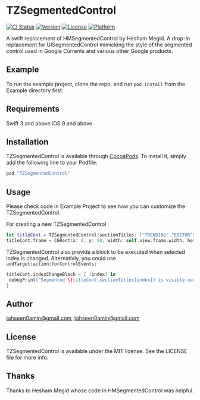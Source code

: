 # TZSegmentedControl 
[![CI Status](http://img.shields.io/travis/tahseen0amin@gmail.com/TZSegmentedControl.svg?style=flat)](https://travis-ci.org/tahseen0amin@gmail.com/TZSegmentedControl)
[![Version](https://img.shields.io/cocoapods/v/TZSegmentedControl.svg?style=flat)](http://cocoapods.org/pods/TZSegmentedControl)
[![License](https://img.shields.io/cocoapods/l/TZSegmentedControl.svg?style=flat)](http://cocoapods.org/pods/TZSegmentedControl)
[![Platform](https://img.shields.io/cocoapods/p/TZSegmentedControl.svg?style=flat)](http://cocoapods.org/pods/TZSegmentedControl)

A swift replacement of HMSegmentedControl by Hesham Megid. A drop-in replacement for UISegmentedControl mimicking the style of the segmented control used in Google Currents and various other Google products.

## Example

To run the example project, clone the repo, and run `pod install` from the Example directory first.

## Requirements
Swift 3 and above
iOS 9 and above

## Installation

TZSegmentedControl is available through [CocoaPods](http://cocoapods.org). To install
it, simply add the following line to your Podfile:

```ruby
pod "TZSegmentedControl"
```

## Usage 
Please check code in Example Project to see how you can customize the TZSegmentedControl.

For creating a new TZSegmentedControl
```swift
let titleCont = TZSegmentedControl(sectionTitles: ["TRENDING","EDITOR'S PICKS", "FOR YOU", "VIDEOS", "LANGUAGE" ])
titleCont.frame = CGRect(x: 0, y: 50, width: self.view.frame.width, height: 50)
```

 TZSegmentedControl also provide a block to be executed when selected index is changed. Alternativly, you could use `addTarget:action:forControlEvents:`
 ```swift
 titleCont.indexChangeBlock = { (index) in
  debugPrint("Segmented \(titleCont.sectionTitles[index]) is visible now")
 }
 ```

## Author
tahseen0amin@gmail.com, tahseen0amin@gmail.com

## License
TZSegmentedControl is available under the MIT license. See the LICENSE file for more info.

## Thanks
Thanks to Hesham Megid whose code in HMSegmentedControl was helpful.
